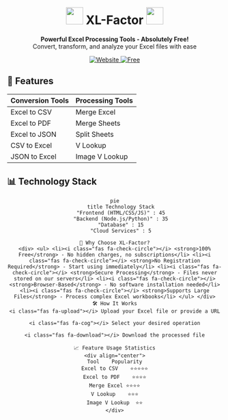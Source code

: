 <div align="center">
  <h1>
    <img src="https://cdn.jsdelivr.net/gh/devicons/devicon/icons/microsoftsqlserver/microsoftsqlserver-plain-wordmark.svg" width="40" height="40"/>
    XL-Factor
    <img src="https://cdn.jsdelivr.net/gh/devicons/devicon/icons/google/google-original.svg" width="40" height="40"/>
  </h1>
  <p>
    <strong>Powerful Excel Processing Tools - Absolutely Free!</strong><br/>
    Convert, transform, and analyze your Excel files with ease
  </p>
  
  <p>
    <a href="https://www.xl-factor.com" target="_blank">
      <img src="https://img.shields.io/badge/Visit-Website-blue?style=for-the-badge&logo=google-chrome" alt="Website"/>
    </a>
    <a href="#" target="_blank">
      <img src="https://img.shields.io/badge/100%25-Free-brightgreen?style=for-the-badge&logo=open-source-initiative" alt="Free"/>
    </a>
  </p>
</div>

## 🚀 Features

<div align="center">
  
| Conversion Tools | Processing Tools |
|------------------|------------------|
| <i class="fas fa-file-excel"></i> Excel to CSV | <i class="fas fa-object-group"></i> Merge Excel |
| <i class="fas fa-file-pdf"></i> Excel to PDF | <i class="fas fa-layer-group"></i> Merge Sheets |
| <i class="fas fa-file-code"></i> Excel to JSON | <i class="fas fa-cut"></i> Split Sheets |
| <i class="fas fa-exchange-alt"></i> CSV to Excel | <i class="fas fa-search"></i> V Lookup |
| <i class="fas fa-exchange-alt"></i> JSON to Excel | <i class="fas fa-images"></i> Image V Lookup |

</div>

## 📊 Technology Stack

<div align="center">
  
```mermaid
pie
    title Technology Stack
    "Frontend (HTML/CSS/JS)" : 45
    "Backend (Node.js/Python)" : 35
    "Database" : 15
    "Cloud Services" : 5

🌟 Why Choose XL-Factor?
<div> <ul> <li><i class="fas fa-check-circle"></i> <strong>100% Free</strong> - No hidden charges, no subscriptions</li> <li><i class="fas fa-check-circle"></i> <strong>No Registration Required</strong> - Start using immediately</li> <li><i class="fas fa-check-circle"></i> <strong>Secure Processing</strong> - Files never stored on our servers</li> <li><i class="fas fa-check-circle"></i> <strong>Browser-Based</strong> - No software installation needed</li> <li><i class="fas fa-check-circle"></i> <strong>Supports Large Files</strong> - Process complex Excel workbooks</li> </ul> </div>
🛠️ How It Works
<i class="fas fa-upload"></i> Upload your Excel file or provide a URL

<i class="fas fa-cog"></i> Select your desired operation

<i class="fas fa-download"></i> Download the processed file

📈 Feature Usage Statistics
<div align="center">
Tool	Popularity
Excel to CSV	⭐⭐⭐⭐⭐
Excel to PDF	⭐⭐⭐⭐
Merge Excel	⭐⭐⭐⭐
V Lookup	⭐⭐⭐
Image V Lookup	⭐⭐
</div>
